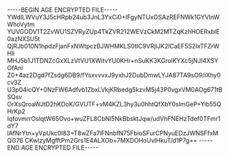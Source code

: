 -----BEGIN AGE ENCRYPTED FILE-----
YWdlLWVuY3J5cHRpb24ub3JnL3YxCi0+IFgyNTUxOSAzREFNWk1GYVlnWWhoVytm
YUVGODV1T2ZvWU1SZVRyZUp4TkZVR212WEVzCkM2MTZqKzhHOERxblE0azNXSU5t
QjRJb010N1hpdzFjanFxNWtpczBJWHMKLS0tIC9VRjlJK2lCaEF5S2IxTFZrWHli
MHJ5b1J1TDNZcGxXLzVtVU1XWitvYU0KHr+nSuKK3KGrolKYXc5jNJI4XSYOfAni
Z0+4az2Dgd7fZsdg6DB9/fYsxvvvxJ9yxhJ2DubDmwLYJA87TA9sO9/iXhy0cv3Z
U3p04icQY+0NzFW6Adfvb1ZbxLVkjKRbedg5kzvM5j43P0vgxVM0AOg671tBSQsv
OrXsQroaWJtD2hKDoK/GVUTF+vM4KZL3hy3u0hhtQfXbY0slmGeP+Yib55QHrKp2
IqfovmrrOslqtW65Ovo+wuZFL8CbNl5NkBbsktJqw/udVhFNEHzTdef0TFmr1dY7
lAfNrYtn+yVpUkc0I83+T8wZFa7lFNnbfN75FbioSFurCPNyuEDzJWNSFfxMQG76
CKwlzyMgfftPm2Grs1E4ALXOb+7MXDOHoUvlHkuT/d1P7g==
-----END AGE ENCRYPTED FILE-----
